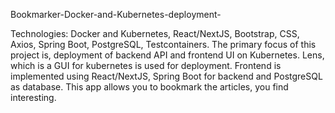 Bookmarker-Docker-and-Kubernetes-deployment-



Technologies: Docker and Kubernetes, React/NextJS, Bootstrap, CSS, Axios, Spring Boot, PostgreSQL,
Testcontainers.
The primary focus of this project is, deployment of backend API and frontend UI on Kubernetes. Lens, which is a
GUI for kubernetes is used for deployment. Frontend is implemented using React/NextJS, Spring Boot for backend
and PostgreSQL as database. This app allows you to bookmark the articles, you find interesting.
